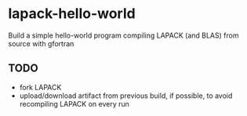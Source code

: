 
# lapack-hello-world

Build a simple hello-world program compiling LAPACK (and BLAS) from source with gfortran

## TODO

- fork LAPACK
- upload/download artifact from previous build, if possible, to avoid
  recompiling LAPACK on every run

